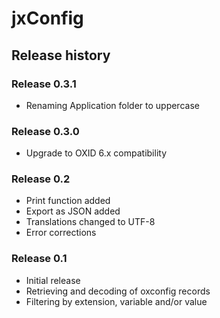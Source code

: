 # jxConfig

## Release history

### Release 0.3.1
  * Renaming Application folder to uppercase

### Release 0.3.0
  * Upgrade to OXID 6.x compatibility

### Release 0.2
  * Print function added
  * Export as JSON added
  * Translations changed to UTF-8
  * Error corrections

### Release 0.1
  * Initial release
  * Retrieving and decoding of oxconfig records
  * Filtering by extension, variable and/or value
